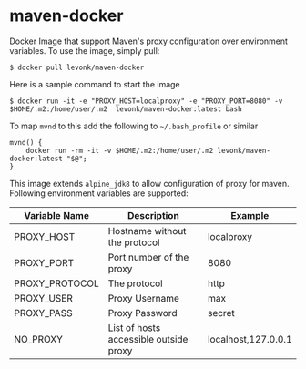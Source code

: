 # maven-docker
Docker Image that support Maven's proxy configuration over environment variables. To use the image, simply pull:
```console
$ docker pull levonk/maven-docker
```
Here is a sample command to start the image
```console
$ docker run -it -e "PROXY_HOST=localproxy" -e "PROXY_PORT=8080" -v $HOME/.m2:/home/user/.m2  levonk/maven-docker:latest bash
```
To map ```mvnd``` to this add the following to ```~/.bash_profile``` or similar
```console
mvnd() {
	docker run -rm -it -v $HOME/.m2:/home/user/.m2 levonk/maven-docker:latest "$@";
}
```

This image extends `alpine_jdk8` to allow configuration of proxy for maven. Following environment variables are supported:

Variable Name| Description | Example
--- | --- | ---
PROXY_HOST | Hostname without the protocol | localproxy
PROXY_PORT | Port number of the proxy | 8080
PROXY_PROTOCOL | The protocol | http
PROXY_USER | Proxy Username | max
PROXY_PASS | Proxy Password | secret
NO_PROXY | List of hosts accessible outside proxy | localhost,127.0.0.1

